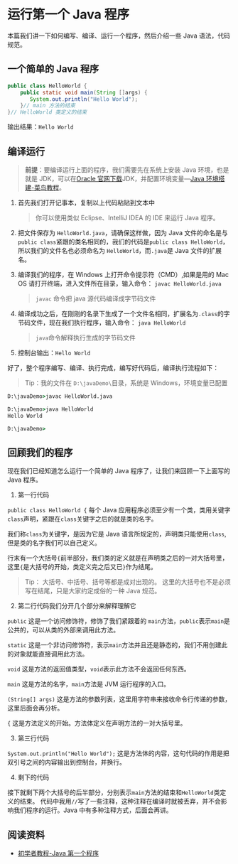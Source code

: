 # 运行第一个 Java 程序

本篇我们讲一下如何编写、编译、运行一个程序，然后介绍一些 Java 语法，代码规范。

## 一个简单的 Java 程序

```java
public class HelloWorld {
    public static void main(String []args) {
       System.out.println("Hello World");
    }// main 方法的结束
}// HelloWorld 类定义的结束
```

输出结果：`Hello World`

## 编译运行

> **前提**：要编译运行上面的程序，我们需要先在系统上安装 Java 环境，也是就是 JDK，可以在[Oracle 官网下载](https://www.oracle.com/java/technologies/downloads/)JDK，并配置环境变量—[Java 环境搭建-菜鸟教程](https://www.runoob.com/java/java-environment-setup.html)。

1. 首先我们打开记事本，复制以上代码粘贴到文本中

   > 你可以使用类似 Eclipse、IntelliJ IDEA 的 IDE 来运行 Java 程序。

2. 把文件保存为 `HelloWorld.java`，请确保这样做，因为 Java 文件的命名是与`public class`紧跟的类名相同的，我们的代码是`public class HelloWorld`，所以我们的文件名也必须命名为 `HelloWorld`，而`.java`是 Java 文件的扩展名。
3. 编译我们的程序，在 Windows 上打开命令提示符（CMD）,如果是用的 Mac OS 请打开终端，进入文件所在目录，输入命令： `javac HelloWorld.java`

   > `javac` 命令把 java 源代码编译成字节码文件

4. 编译成功之后，在刚刚的名录下生成了一个文件名相同，扩展名为`.class`的字节码文件，现在我们执行程序，输入命令： `java HelloWorld`

   > `java`命令解释执行生成的字节码文件

5. 控制台输出：`Hello World`​

好了，整个程序编写、编译、执行完成，编写好代码后，编译执行流程如下：

> Tip：我的文件在 `D:\javaDemo\`目录，系统是 Windows，环境变量已配置

```bat
D:\javaDemo>javac HelloWorld.java

D:\javaDemo>java HelloWorld
Hello World

D:\javaDemo>
```

## 回顾我们的程序

现在我们已经知道怎么运行一个简单的 Java 程序了，让我们来回顾一下上面写的 Java 程序。
​

1. 第一行代码

`public class HelloWorld {`
每个 Java 应用程序必须至少有一个类，类用关键字`class`声明，紧跟在`class`关键字之后的就是类的名字。
​

我们称`class`为关键字，是因为它是 Java 语言所规定的，声明类只能使用`class`,但是类的名字我们可以自己定义。
​

行末有一个大括号`{`前半部分，我们类的定义就是在声明类之后的一对大括号里，这里`{`是大括号的开始，类定义完之后又已`}`作为结尾。

> Tip：
> 大括号、中括号、括号等都是成对出现的。
> 这里的大括号也不是必须写在结尾，只是大家约定成俗的一种 Java 规范。

2. 第二行代码我们分开几个部分来解释理解它

`public`
这是一个访问修饰符，修饰了我们紧跟着的 `main`方法，`public`表示`main`是公共的，可以从类的外部来调用此方法。
​

`static`
这是一个非访问修饰符，表示`main`方法并且还是静态的，我们不用创建此的对象就能直接调用此方法。
​

`void`
这是方法的返回值类型，`void`表示此方法不会返回任何东西。
​

`main`
这是方法的名字，`main`方法是 JVM 运行程序的入口。
​

`(String[] args)`
这是方法的参数列表，这里用字符串来接收命令行传递的参数，这里后面会再分析。
​

`{`
这是方法定义的开始。方法体定义在声明方法的一对大括号里。
​

3. 第三行代码

`System.out.println("Hello World");`
这是方法体的内容，这句代码的作用是把双引号之间的内容输出到控制台，并换行。

4. 剩下的代码

接下就剩下两个大括号的后半部分，分别表示`main`方法的结束和`HelloWorld`类定义的结束。
代码中我用`//`写了一些注释，这种注释在编译时就被丢弃，并不会影响我们程序的运行。Java 中有多种注释方式，后面会再讲。

## 阅读资料

- [初学者教程-Java 第一个程序](https://beginnersbook.com/2013/05/first-java-program/)
